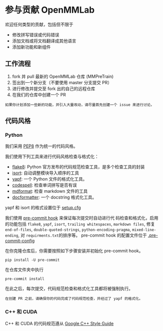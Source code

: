 # 参与贡献 OpenMMLab

欢迎任何类型的贡献，包括但不限于

- 修改拼写错误或代码错误
- 添加文档或将文档翻译成其他语言
- 添加新功能和新组件

## 工作流程

1. fork 并 pull 最新的 OpenMMLab 仓库 (MMPreTrain)
2. 签出到一个新分支（不要使用 master 分支提交 PR）
3. 进行修改并提交至 fork 出的自己的远程仓库
4. 在我们的仓库中创建一个 PR

```{note}
如果你计划添加一些新的功能，并引入大量改动，请尽量首先创建一个 issue 来进行讨论。
```

## 代码风格

### Python

我们采用 [PEP8](https://www.python.org/dev/peps/pep-0008/) 作为统一的代码风格。

我们使用下列工具来进行代码风格检查与格式化：

- [flake8](https://github.com/PyCQA/flake8): Python 官方发布的代码规范检查工具，是多个检查工具的封装
- [isort](https://github.com/timothycrosley/isort): 自动调整模块导入顺序的工具
- [yapf](https://github.com/google/yapf): 一个 Python 文件的格式化工具。
- [codespell](https://github.com/codespell-project/codespell): 检查单词拼写是否有误
- [mdformat](https://github.com/executablebooks/mdformat): 检查 markdown 文件的工具
- [docformatter](https://github.com/myint/docformatter): 一个 docstring 格式化工具。

yapf 和 isort 的格式设置位于 [setup.cfg](https://github.com/open-mmlab/mmpretrain/blob/main/setup.cfg)

我们使用 [pre-commit hook](https://pre-commit.com/) 来保证每次提交时自动进行代
码检查和格式化，启用的功能包括 `flake8`, `yapf`, `isort`, `trailing whitespaces`, `markdown files`, 修复 `end-of-files`, `double-quoted-strings`,
`python-encoding-pragma`, `mixed-line-ending`, 对 `requirments.txt`的排序等。
pre-commit hook 的配置文件位于 [.pre-commit-config](https://github.com/open-mmlab/mmpretrain/blob/main/.pre-commit-config.yaml)

在你克隆仓库后，你需要按照如下步骤安装并初始化 pre-commit hook。

```shell
pip install -U pre-commit
```

在仓库文件夹中执行

```shell
pre-commit install
```

在此之后，每次提交，代码规范检查和格式化工具都将被强制执行。

```{important}
在创建 PR 之前，请确保你的代码完成了代码规范检查，并经过了 yapf 的格式化。
```

### C++ 和 CUDA

C++ 和 CUDA 的代码规范遵从 [Google C++ Style Guide](https://google.github.io/styleguide/cppguide.html)
